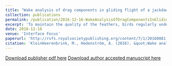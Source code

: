 ```yaml
---
title: "Wake analysis of drag components in gliding flight of a jackdaw (<i>Corvus monedula</i>) during moult"
collection: publications
permalink: /publication/2016-12-16-WakeAnalysisOfDragComponentsInGlidingFlightOfAJackdawDuringMoult
excerpt: 'To maintain the quality of the feathers, birds regularly undergo moult. It is widely accepted that moult affects flight performance, but the specific aerodynamic consequences have received relatively little attention. Here we measured the components of aerodynamic drag from the wake behind a gliding jackdaw (Corvus monedula) at different stages of its natural wing moult. We found that span efficiency was reduced (lift induced drag increased) and the wing profile drag coefficient was increased. Both effects best correlated with the corresponding reduction in spanwise camber. The negative effects are partially mitigated by adjustments of wing posture to minimize gaps in the wing, and by weight loss to reduce wing loading. By studying the aerodynamic consequences of moult, we can refine our understanding of the emergence of various moulting strategies found among birds.'
date: 2016-12-16
venue: 'Interface Focus'
paperurl: 'http://rsfs.royalsocietypublishing.org/content/7/1/20160081'
citation: 'KleinHeerenbrink, M., Hedenström, A. (2016). &quot;Wake analysis of drag components in gliding flight of a jackdaw (Corvus monedula) during moult.&quot; <i>Interface Focus</i>. (7)1. doi:10.1098/rsfs.2016.0081'
---
```


[Download publisher pdf here](http://rsfs.royalsocietypublishing.org/content/7/1/20160081.full.pdf)
[Download author accepted manuscript here](http://lup.lub.lu.se/search/ws/files/25981372/WakeAnalysisJackdawDuringMoult_PostPrint.pdf)
